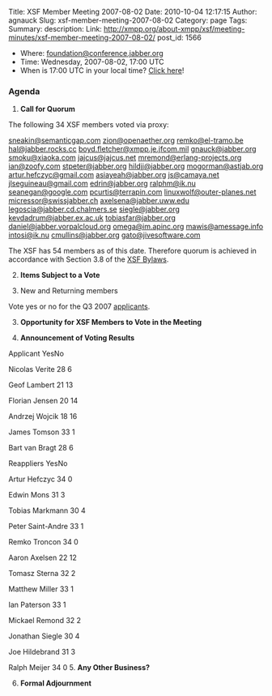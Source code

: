 Title: XSF Member Meeting 2007-08-02
Date: 2010-10-04 12:17:15
Author: agnauck
Slug: xsf-member-meeting-2007-08-02
Category: page
Tags: 
Summary: description:
Link: http://xmpp.org/about-xmpp/xsf/meeting-minutes/xsf-member-meeting-2007-08-02/
post_id: 1566


* Where: [foundation@conference.jabber.org](xmpp:foundation@conference.jabber.org?join)
* Time: Wednesday, 2007-08-02, 17:00 UTC
* When is 17:00 UTC in your local time? [Click here](http://www.worldtimeserver.com/)!

### Agenda

1. **Call for Quorum**

The following 34 XSF members voted via proxy:


sneakin@semanticgap.com
zion@openaether.org
remko@el-tramo.be
hal@jabber.rocks.cc
boyd.fletcher@xmpp.je.jfcom.mil
gnauck@jabber.org
smoku@xiaoka.com
jajcus@jajcus.net
mremond@erlang-projects.org
ian@zoofy.com
stpeter@jabber.org
hildjj@jabber.org
mogorman@astjab.org
artur.hefczyc@gmail.com
asiayeah@jabber.org
js@camaya.net
jlseguineau@gmail.com
edrin@jabber.org
ralphm@ik.nu
seanegan@google.com
pcurtis@terrapin.com
linuxwolf@outer-planes.net
micressor@swissjabber.ch
axelsena@jabber.uww.edu
legoscia@jabber.cd.chalmers.se
siegle@jabber.org
kevdadrum@jabber.ex.ac.uk
tobiasfar@jabber.org
daniel@jabber.vorpalcloud.org
omega@im.apinc.org
mawis@amessage.info
intosi@ik.nu
cmullins@jabber.org
gato@jivesoftware.com


The XSF has 54 members as of this date. Therefore quorum is achieved in accordance with Section 3.8 of the [XSF Bylaws](/xsf/docs/bylaws.shtml).

2. **Items Subject to a Vote**

1. New and Returning members

Vote yes or no for the Q3 2007 [ applicants](http://wiki.jabber.org/index.php/Membership_Applications_July_2007).

3. **Opportunity for XSF Members to Vote in the Meeting**

4. **Announcement of Voting Results**

Applicant YesNo

Nicolas Verite
28
6

Geof Lambert
21
13

Florian Jensen
20
14

Andrzej Wojcik
18
16

James Tomson
33
1

Bart van Bragt
28
6




Reappliers YesNo

Artur Hefczyc
34
0

Edwin Mons
31
3

Tobias Markmann
30
4

Peter Saint-Andre
33
1

Remko Troncon
34
0

Aaron Axelsen
22
12

Tomasz Sterna
32
2

Matthew Miller
33
1

Ian Paterson
33
1

Mickael Remond
32
2

Jonathan Siegle
30
4

Joe Hildebrand
31
3

Ralph Meijer
34
0
5. **Any Other Business?**

6. **Formal Adjournment**
